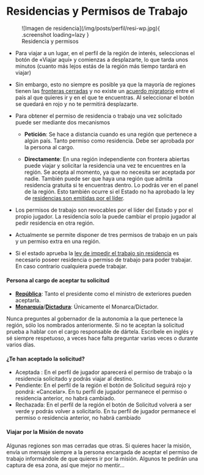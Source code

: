 # Residencias y Permisos de Trabajo

<figure markdown>
  ![Imagen de residencia](/img/posts/perfil/resi-wp.jpg){ .screenshot loading=lazy }
  <figcaption>Residencia y permisos</figcaption>
</figure>

- Para viajar a un lugar, en el perfil de la región de interés, seleccionas el botón de «Viajar aquí» y comienzas a desplazarte, lo que tarda unos minutos (cuanto más lejos estás de la región más tiempo tardará en viajar)  

- Sin embargo, esto no siempre es posible ya que la mayoría de regiones tienen las [fronteras cerradas](/3.-Politica/Leyes/#cerrarabrir-fronteras) y no existe un [acuerdo migratorio](/3.-Politica/Leyes/#acuerdo-migratorio) entre el país al que quieres ir y en el que te encuentras. Al seleccionar el botón se quedará en rojo y no te permitirá desplazarte.

- Para obtener el permiso de residencia o trabajo una vez solicitado puede ser mediante dos mecanismos

    - **Petición**: Se hace a distancia cuando es una región que pertenece a algún país. Tanto permiso como residencia. Debe ser aprobada por la persona al cargo.

    - **Directamente**: En una región independiente con frontera abiertas puede viajar y solicitar la residencia una vez te encuentres en la región. Se acepta al momento, ya que no necesita ser aceptada por nadie. También puede ser que haya una región que admita residencia gratuita si te encuentras dentro. Lo podrás ver en el panel de la región. Esto también ocurre si el Estado no ha aprobado la ley de [residencias son emitidas por el líder](/3.-Politica/Leyes/#residencia).

- Los permisos de trabajo son revocables por el líder del Estado y por el propio jugador. La residencia solo la puede cambiar el propio jugador al pedir residencia en otra región.

- Actualmente se permite disponer de tres permisos de trabajo en un país y un permiso extra en una región.

- Si el estado aprueba la [ley de impedir el trabajo sin residencia](/3.-Politica/Leyes/#trabajando-en-la-region-sin-residencia) es necesario poseer residencia o permiso de trabajo para poder trabajar. En caso contrario cualquiera puede trabajar.

#### Persona al cargo de aceptar tu solicitud


- [**República**](/3.-Politica/Formas-de-gobierno/#republica-presidencial): Tanto el presidente como el ministro de exteriores pueden aceptarla.
- [**Monarquía**](/3.-Politica/Formas-de-gobierno/#monarquia)/[**Dictadura**](/3.-Politica/Formas-de-gobierno/#dictadura): Únicamente el Monarca/Dictador.

Nunca preguntes al gobernador de la autonomía a la que pertenece la región, sólo los nombrados anteriormente.
Si no te aceptan la solicitud prueba a hablar con el cargo responsable de dártela. Escríbele en inglés y sé siempre respetuoso, a veces hace falta preguntar varias veces o durante varios días.

#### ¿Te han aceptado la solicitud?

- Aceptada : En el perfil de jugador aparecerá el permiso de trabajo o la residencia solicitado y podrás viajar al destino.
- Pendiente: En el perfil de la región el botón de Solicitud seguirá rojo y pondrá: «Cancelar». En tu perfil de jugador permanece el permiso o residencia anterior, no habrá cambiado.
- Rechazada: En el perfil de la región el botón de Solicitud volverá a ser verde y podrás volver a solicitarlo. En tu perfil de jugador permanece el permiso o residencia anterior, no habrá cambiado

#### Viajar por la Misión de novato

Algunas regiones son mas cerradas que otras. Si quieres hacer la misión, envía un mensaje siempre a la persona encargada de aceptar el permiso de trabajo informándole de que quieres ir por la misión. Algunos te pedirán una captura de esa zona, así que mejor no mentir…

